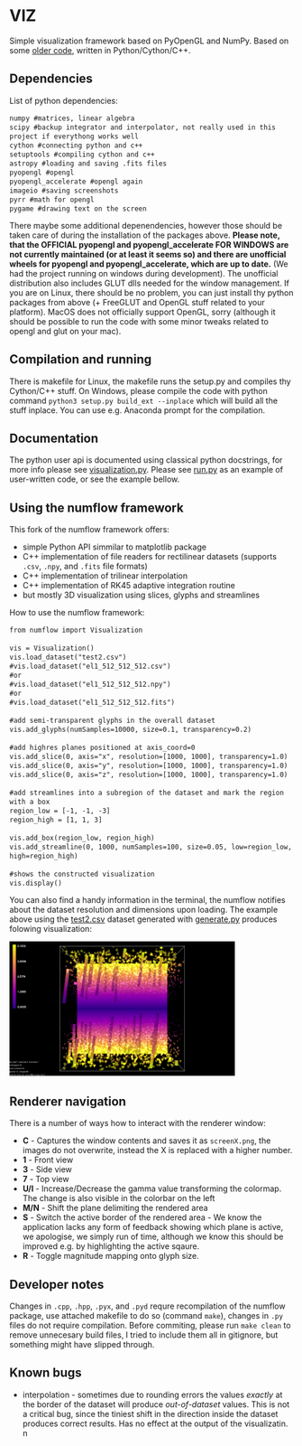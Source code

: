 # VIZ

Simple visualization framework based on PyOpenGL and NumPy. Based on some [older code](https://github.com/vojtatom/numflow), written in Python/Cython/C++.

## Dependencies
List of python dependencies:
    
    numpy #matrices, linear algebra
    scipy #backup integrator and interpolator, not really used in this project if everythong works well
    cython #connecting python and c++
    setuptools #compiling cython and c++
    astropy #loading and saving .fits files
    pyopengl #opengl
    pyopengl_accelerate #opengl again
    imageio #saving screenshots
    pyrr #math for opengl
    pygame #drawing text on the screen

There maybe some additional depenendencies, however those should be taken care of during the installation of the packages above. **Please note, that the OFFICIAL pyopengl and pyopengl_accelerate FOR WINDOWS are not currently maintained (or at least it seems so) and there are unofficial wheels for pyopengl and pyopengl_accelerate, which are up to date.** (We had the project running on windows during development). The unofficial distribution also includes GLUT dlls needed for the window management. If you are on Linux, there should be no problem, you can just install thy python packages from above (+ FreeGLUT and OpenGL stuff related to your platform). MacOS does not officially support OpenGL, sorry (although it should be possible to run the code with some minor tweaks related to opengl and glut on your mac).  

## Compilation and running
There is makefile for Linux, the makefile runs the setup.py and compiles thy Cython/C++ stuff.  On Windows, please compile the code with python command `python3 setup.py build_ext --inplace` which will build all the stuff inplace. You can use e.g. Anaconda prompt for the compilation. 

## Documentation
The python user api is documented using classical python docstrings, for more info please see [visualization.py](numflow/visualization.py). Please see [run.py](run.py) as an example of user-written code, or see the example bellow.

## Using the numflow framework
This fork of the numflow framework offers:

* simple Python API simmilar to matplotlib package
* C++ implementation of file readers for rectilinear datasets (supports `.csv`, `.npy`, and `.fits` file formats)
* C++ implementation of trilinear interpolation
* C++ implementation of RK45 adaptive integration routine
* but mostly 3D visualization using slices, glyphs and streamlines

How to use the numflow framework:

    from numflow import Visualization 

    vis = Visualization()
    vis.load_dataset("test2.csv")
    #vis.load_dataset("el1_512_512_512.csv")
    #or
    #vis.load_dataset("el1_512_512_512.npy")
    #or
    #vis.load_dataset("el1_512_512_512.fits")

    #add semi-transparent glyphs in the overall dataset
    vis.add_glyphs(numSamples=10000, size=0.1, transparency=0.2)

    #add highres planes positioned at axis_coord=0
    vis.add_slice(0, axis="x", resolution=[1000, 1000], transparency=1.0)
    vis.add_slice(0, axis="y", resolution=[1000, 1000], transparency=1.0)
    vis.add_slice(0, axis="z", resolution=[1000, 1000], transparency=1.0)

    #add streamlines into a subregion of the dataset and mark the region with a box
    region_low = [-1, -1, -3]
    region_high = [1, 1, 3]

    vis.add_box(region_low, region_high)
    vis.add_streamline(0, 1000, numSamples=100, size=0.05, low=region_low, high=region_high)

    #shows the constructed visualization
    vis.display()

You can also find a handy information in the terminal, the numflow notifies about the dataset resolution and dimensions upon loading. The example above using the [test2.csv](test2.csv) dataset generated with [generate.py](generate.py) produces folowing visualization:

<img src="screen.png" width=400 />

## Renderer navigation
There is a number of ways how to interact with the renderer window:
 * **C** - Captures the window contents and saves it as `screenX.png`, the images do not overwrite, instead the X is replaced with a higher number.
 * **1** - Front view
 * **3** - Side view
 * **7** - Top view
 * **U/I** - Increase/Decrease the gamma value transforming the colormap. The change is also visible in the colorbar on the left
 * **M/N** - Shift the plane delimiting the rendered area
 * **S** - Switch the active border of the rendered area - We know the application lacks any form of feedback showing which plane is active, we apologise, we simply run of time, although we know this should be improved e.g. by highlighting the active sqaure.
 * **R** - Toggle magnitude mapping onto glyph size.


## Developer notes
Changes in `.cpp`, `.hpp`, `.pyx`, and `.pyd` requre recompilation of the numflow package, use attached makefile to do so (command `make`), changes in `.py` files do not require compilation. Before commiting, please run `make clean` to remove unnecesary build files, I tried to include them all in gitignore, but something might have slipped through.

## Known bugs
 * interpolation - sometimes due to rounding errors the values *exactly* at the border of the dataset will produce *out-of-dataset* values. This is not a critical bug, since the tiniest shift in the direction inside the dataset produces correct results. Has no effect at the output of the visualizatin.
n